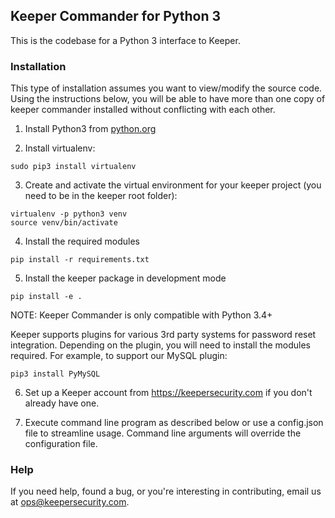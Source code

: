 Keeper Commander for Python 3
----

This is the codebase for a Python 3 interface to Keeper.

### Installation

This type of installation assumes you want to view/modify the source code. Using the instructions below,
you will be able to have more than one copy of keeper commander installed without conflicting with each other.

1) Install Python3 from [python.org](https://www.python.org)

2) Install virtualenv:

```
sudo pip3 install virtualenv
```

3) Create and activate the virtual environment for your keeper project (you need to be in the keeper root folder):

```
virtualenv -p python3 venv
source venv/bin/activate
```

4) Install the required modules

```
pip install -r requirements.txt
```

5) Install the keeper package in development mode

```
pip install -e .
```

NOTE: Keeper Commander is only compatible with Python 3.4+

Keeper supports plugins for various 3rd party systems for password reset integration.  Depending on the plugin, you will need to install the modules required.  For example, to support our MySQL plugin:

```
pip3 install PyMySQL
```

6) Set up a Keeper account from https://keepersecurity.com if you don't already have one.

7) Execute command line program as described below or use a config.json file to streamline usage.  Command line arguments will override the configuration file.

### Help

If you need help, found a bug, or you're interesting in contributing, email us at ops@keepersecurity.com.